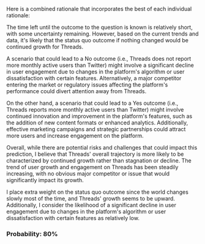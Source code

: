 Here is a combined rationale that incorporates the best of each individual rationale:

The time left until the outcome to the question is known is relatively short, with some uncertainty remaining. However, based on the current trends and data, it's likely that the status quo outcome if nothing changed would be continued growth for Threads.

A scenario that could lead to a No outcome (i.e., Threads does not report more monthly active users than Twitter) might involve a significant decline in user engagement due to changes in the platform's algorithm or user dissatisfaction with certain features. Alternatively, a major competitor entering the market or regulatory issues affecting the platform's performance could divert attention away from Threads.

On the other hand, a scenario that could lead to a Yes outcome (i.e., Threads reports more monthly active users than Twitter) might involve continued innovation and improvement in the platform's features, such as the addition of new content formats or enhanced analytics. Additionally, effective marketing campaigns and strategic partnerships could attract more users and increase engagement on the platform.

Overall, while there are potential risks and challenges that could impact this prediction, I believe that Threads' overall trajectory is more likely to be characterized by continued growth rather than stagnation or decline. The trend of user growth and engagement on Threads has been steadily increasing, with no obvious major competitor or issue that would significantly impact its growth.

I place extra weight on the status quo outcome since the world changes slowly most of the time, and Threads' growth seems to be upward. Additionally, I consider the likelihood of a significant decline in user engagement due to changes in the platform's algorithm or user dissatisfaction with certain features as relatively low.

### Probability: 80%